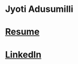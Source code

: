 # Jyoti Adusumilli


# [Resume]
# [LinkedIn]

[Resume]: <https://github.com/Jay-Adusumilli/Jay-Adusumilli.github.io/blob/main/assests/pdfs/JyotiAdusumilliResumeV2.5.pdf>
[LinkedIn]: <https://www.linkedin.com/in/jyoti-adusumilli-8080ba173/>

